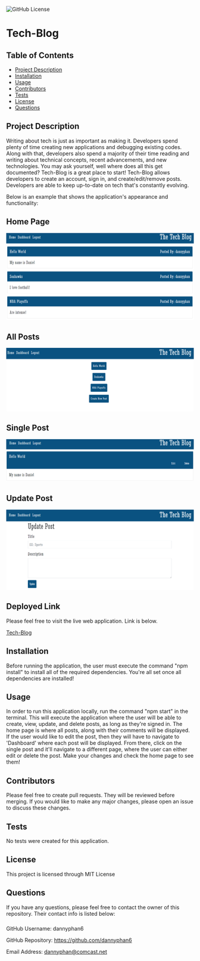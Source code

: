 ![GitHub License](https://img.shields.io/badge/License-MIT%20License-blue.svg)
# Tech-Blog
## Table of Contents 
* [Project Description](#description)
* [Installation](#installation)
* [Usage](#usage)
* [Contributors](#contributors)
* [Tests](#tests)
* [License](#license)
* [Questions](#questions)

## Project Description
Writing about tech is just as important as making it. Developers spend plenty of time creating new applications and debugging existing codes. Along with that, developers also spend a majority of their time reading and writing about technical concepts, recent advancements, and new technologies. You may ask yourself, well where does all this get documented? Tech-Blog is a great place to start! Tech-Blog allows developers to create an account, sign in, and create/edit/remove posts. Developers are able to keep up-to-date on tech that's constantly evolving. 

Below is an example that shows the application's appearance and functionality:

## Home Page
![Tech-Blog-Home-Page](./public/images/home.PNG)

## All Posts
![Tech-Blog-Single-Post-Page](./public/images/single-post.PNG)

## Single Post
![Tech-Blog-Edit-Post-Page](./public/images/edit-post.PNG)

## Update Post
![Tech-Blog-Update-Post-Page](./public/images/update-post.PNG)

## Deployed Link
Please feel free to visit the live web application. Link is below.

[Tech-Blog](https://evening-lowlands-32594.herokuapp.com/)

## Installation
Before running the application, the user must execute the command "npm install" to install all of the required dependencies. You're all set once all dependencies are installed!

## Usage
In order to run this application locally, run the command "npm start" in the terminal. This will execute the application where the user will be able to create, view, update, and delete posts, as long as they're signed in. The home page is where all posts, along with their comments will be displayed. If the user would like to edit the post, then they will have to navigate to 'Dashboard' where each post will be displayed. From there, click on the single post and it'll navigate to a different page, where the user can either edit or delete the post. Make your changes and check the home page to see them! 

## Contributors
Please feel free to create pull requests. They will be reviewed before merging. If you would like to make any major changes, please open an issue to discuss these changes.

## Tests
No tests were created for this application.

## License
This project is licensed through MIT License 

## Questions
If you have any questions, please feel free to contact the owner of this repository. Their contact info is listed below:

### 
GitHub Username: dannyphan6 

GitHub Repository: https://github.com/dannyphan6 

Email Address: dannyphan@comcast.net